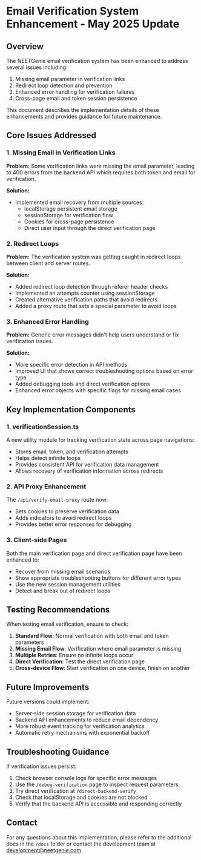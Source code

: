 # Email Verification System Enhancement - May 2025 Update

## Overview

The NEETGenie email verification system has been enhanced to address several issues including:

1. Missing email parameter in verification links
2. Redirect loop detection and prevention
3. Enhanced error handling for verification failures
4. Cross-page email and token session persistence

This document describes the implementation details of these enhancements and provides guidance for future maintenance.

## Core Issues Addressed

### 1. Missing Email in Verification Links

**Problem:** Some verification links were missing the email parameter, leading to 400 errors from the backend API which requires both token and email for verification.

**Solution:**
- Implemented email recovery from multiple sources:
  - localStorage persistent email storage
  - sessionStorage for verification flow
  - Cookies for cross-page persistence
  - Direct user input through the direct verification page

### 2. Redirect Loops

**Problem:** The verification system was getting caught in redirect loops between client and server routes.

**Solution:**
- Added redirect loop detection through referer header checks
- Implemented an attempts counter using sessionStorage
- Created alternative verification paths that avoid redirects
- Added a proxy route that sets a special parameter to avoid loops

### 3. Enhanced Error Handling

**Problem:** Generic error messages didn't help users understand or fix verification issues.

**Solution:**
- More specific error detection in API methods
- Improved UI that shows correct troubleshooting options based on error type
- Added debugging tools and direct verification options
- Enhanced error objects with specific flags for missing email cases

## Key Implementation Components

### 1. verificationSession.ts

A new utility module for tracking verification state across page navigations:

- Stores email, token, and verification attempts
- Helps detect infinite loops
- Provides consistent API for verification data management
- Allows recovery of verification information across redirects

### 2. API Proxy Enhancement

The `/api/verify-email-proxy` route now:
- Sets cookies to preserve verification data
- Adds indicators to avoid redirect loops
- Provides better error responses for debugging

### 3. Client-side Pages

Both the main verification page and direct verification page have been enhanced to:
- Recover from missing email scenarios
- Show appropriate troubleshooting buttons for different error types
- Use the new session management utilities
- Detect and break out of redirect loops

## Testing Recommendations

When testing email verification, ensure to check:

1. **Standard Flow**: Normal verification with both email and token parameters
2. **Missing Email Flow**: Verification where email parameter is missing
3. **Multiple Retries**: Ensure no infinite loops occur
4. **Direct Verification**: Test the direct verification page
5. **Cross-device Flow**: Start verification on one device, finish on another

## Future Improvements

Future versions could implement:
- Server-side session storage for verification data
- Backend API enhancements to reduce email dependency
- More robust event tracking for verification analytics
- Automatic retry mechanisms with exponential backoff

## Troubleshooting Guidance

If verification issues persist:

1. Check browser console logs for specific error messages
2. Use the `/debug-verification` page to inspect request parameters
3. Try direct verification at `/direct-backend-verify`
4. Check that localStorage and cookies are not blocked
5. Verify that the backend API is accessible and responding correctly

## Contact

For any questions about this implementation, please refer to the additional docs in the `/docs` folder or contact the development team at development@neetgenie.com.

